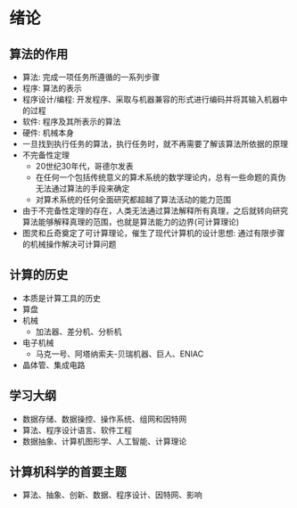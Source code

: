 # 绪论

##  算法的作用
- 算法: 完成一项任务所遵循的一系列步骤
- 程序: 算法的表示
- 程序设计/编程: 开发程序、采取与机器兼容的形式进行编码并将其输入机器中的过程
- 软件: 程序及其所表示的算法
- 硬件: 机械本身
- 一旦找到执行任务的算法，执行任务时，就不再需要了解该算法所依据的原理
- 不完备性定理
    - 20世纪30年代，哥德尔发表
    - 在任何一个包括传统意义的算术系统的数学理论内，总有一些命题的真伪无法通过算法的手段来确定
    - 对算术系统的任何全面研究都超越了算法活动的能力范围
- 由于不完备性定理的存在，人类无法通过算法解释所有真理，之后就转向研究算法能够解释真理的范围，也就是算法能力的边界(可计算理论)
- 图灵和丘奇奠定了可计算理论，催生了现代计算机的设计思想: 通过有限步骤的机械操作解决可计算问题

## 计算的历史
- 本质是计算工具的历史
- 算盘
- 机械
    - 加法器、差分机、分析机
- 电子机械
    - 马克一号、阿塔纳索夫-贝瑞机器、巨人、ENIAC
- 晶体管、集成电路

## 学习大纲
- 数据存储、数据操控、操作系统、组网和因特网
- 算法、程序设计语言、软件工程
- 数据抽象、计算机图形学、人工智能、计算理论

## 计算机科学的首要主题
- 算法、抽象、创新、数据、程序设计、因特网、影响